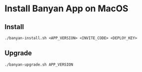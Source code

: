 # Install Banyan App on MacOS



## Install

```
./banyan-install.sh <APP_VERSION> <INVITE_CODE> <DEPLOY_KEY>
```

## Upgrade

```
./banyan-upgrade.sh APP_VERSION
```